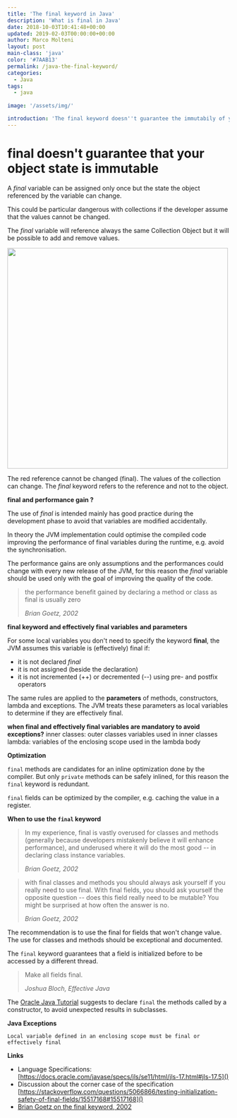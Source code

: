 ```yaml
---
title: 'The final keyword in Java'
description: 'What is final in Java'
date: 2018-10-03T10:41:48+00:00
updated: 2019-02-03T00:00:00+00:00
author: Marco Molteni
layout: post
main-class: 'java'
color: '#7AAB13'
permalink: /java-the-final-keyword/
categories:
  - Java
tags:
  - java
 
image: '/assets/img/'

introduction: 'The final keyword doesn''t guarantee the immutabily of your objects. It''s really performant?'
---
```

# final doesn't guarantee that your object state is immutable
A *final* variable can be assigned only once but the state the object referenced by the variable can change.

This could be particular dangerous with collections if the developer assume that the values cannot be changed.

The *final* variable will reference always the same Collection Object but it will be possible to add and remove values.

<img src="{{site.baseurl}}/assets/img/uploads/2018/java-final.png" width="500px"/>

The red reference cannot be changed (final). The values of the collection can change.
The *final* keyword refers to the reference and not to the object.

**final and performance gain ?**

The use of *final* is intended mainly has good practice during the development phase to avoid that variables are modified accidentally.

In theory the JVM implementation could optimise the compiled code improving the performance of final variables during the runtime, e.g. avoid the synchronisation.

The performance gains are only assumptions and the performances could change with every new release of the JVM, for this reason the *final* variable should be used only with the goal of improving the quality of the code.

> the performance benefit gained by declaring a method or class as final is usually zero
>
> _Brian Goetz, 2002_

**final keyword and effectively final variables and parameters**

For some local variables you don't need to specify the keyword **final**, the JVM assumes this variable is (effectively) final if:

* it is not declared *final*
* it is not assigned (beside the declaration)
* it is not incremented (++) or decremented (--) using pre- and postfix operators

The same rules are applied to the **parameters** of methods, constructors, lambda and exceptions. The JVM treats these parameters as local variables to determine if they are effectively final.

**when final and effectively final variables are mandatory to avoid exceptions?**
inner classes: outer classes variables used in inner classes
lambda: variables of the enclosing scope used in the lambda body

**Optimization**

`final` methods are candidates for an inline optimization done by the compiler.
But only `private` methods can be safely inlined, for this reason the `final` keyword is redundant. 

`final` fields can be optimized by the compiler, e.g. caching the value in a register.

**When to use the `final` keyword**

> In my experience, final is vastly overused for classes and methods (generally because developers mistakenly believe it will enhance performance), and underused where it will do the most good -- in declaring class instance variables.
>
>_Brian Goetz, 2002_

> with final classes and methods you should always ask yourself if you really need to use final. With final fields, you should ask yourself the opposite question -- does this field really need to be mutable? You might be surprised at how often the answer is no.
>
> _Brian Goetz, 2002_

The recommendation is to use the final for fields that won't change value. The use for classes and methods should be exceptional and documented.

The `final` keyword guarantees that a field is initialized before to be accessed by a different thread.

> Make all fields final.
>
> _Joshua Bloch, Effective Java_

The [Oracle Java Tutorial](https://docs.oracle.com/javase/tutorial/java/IandI/final.html) suggests to declare `final` the methods called by a constructor, to avoid unexpected results in subclasses.

**Java Exceptions**

`Local variable defined in an enclosing scope must be final or effectively final`

**Links**

- Language Specifications: [https://docs.oracle.com/javase/specs/jls/se11/html/jls-17.html#jls-17.5]()
- Discussion about the corner case of the specification [https://stackoverflow.com/questions/5066866/testing-initialization-safety-of-final-fields/15517168#15517168]()
- [Brian Goetz on the final keyword, 2002](https://www.ibm.com/developerworks/java/library/j-jtp1029/index.html)
